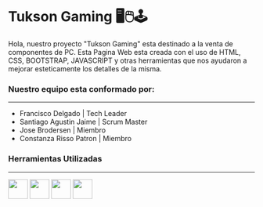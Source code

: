 <H1>Tukson Gaming 🖥🖱🕹</H1>
Hola, nuestro proyecto "Tukson Gaming" esta destinado a la venta de componentes de PC. Esta Pagina Web esta creada con el uso de HTML, CSS, BOOTSTRAP, JAVASCRIPT y otras herramientas que nos ayudaron a mejorar esteticamente los detalles de la misma. 
<H3>Nuestro equipo esta conformado por:</H3> 
<HR>
<ul>
  <li> 
  Francisco Delgado | Tech Leader
  </li>
<li> 
  Santiago Agustin Jaime | Scrum Master
  </li>
  <li> 
 Jose Brodersen | Miembro
  </li>
  <li> 
  Constanza Risso Patron | Miembro
  </li>
  </ul>
  <H3>Herramientas Utilizadas</H3>
  <HR>
  <img src='https://upload.wikimedia.org/wikipedia/commons/thumb/9/99/Unofficial_JavaScript_logo_2.svg/1200px-Unofficial_JavaScript_logo_2.svg.png' width='40px' >
    <img src='https://upload.wikimedia.org/wikipedia/commons/thumb/9/99/Unofficial_JavaScript_logo_2.svg/1200px-Unofficial_JavaScript_logo_2.svg.png' width='40px' >
    <img src='https://upload.wikimedia.org/wikipedia/commons/thumb/9/99/Unofficial_JavaScript_logo_2.svg/1200px-Unofficial_JavaScript_logo_2.svg.png' width='40px' >
    <img src='https://upload.wikimedia.org/wikipedia/commons/thumb/9/99/Unofficial_JavaScript_logo_2.svg/1200px-Unofficial_JavaScript_logo_2.svg.png' width='40px' >
  
